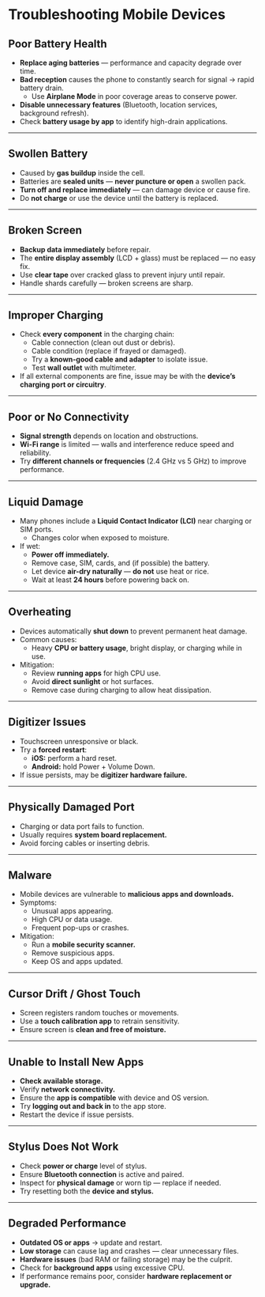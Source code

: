 # Troubleshooting Mobile Devices

## Poor Battery Health
- **Replace aging batteries** — performance and capacity degrade over time.  
- **Bad reception** causes the phone to constantly search for signal → rapid battery drain.  
  - Use **Airplane Mode** in poor coverage areas to conserve power.  
- **Disable unnecessary features** (Bluetooth, location services, background refresh).  
- Check **battery usage by app** to identify high-drain applications.  

---

## Swollen Battery
- Caused by **gas buildup** inside the cell.  
- Batteries are **sealed units** — **never puncture or open** a swollen pack.  
- **Turn off and replace immediately** — can damage device or cause fire.  
- Do **not charge** or use the device until the battery is replaced.  

---

## Broken Screen
- **Backup data immediately** before repair.  
- The **entire display assembly** (LCD + glass) must be replaced — no easy fix.  
- Use **clear tape** over cracked glass to prevent injury until repair.  
- Handle shards carefully — broken screens are sharp.  

---

## Improper Charging
- Check **every component** in the charging chain:
  - Cable connection (clean out dust or debris).  
  - Cable condition (replace if frayed or damaged).  
  - Try a **known-good cable and adapter** to isolate issue.  
  - Test **wall outlet** with multimeter.  
- If all external components are fine, issue may be with the **device’s charging port or circuitry**.  

---

## Poor or No Connectivity
- **Signal strength** depends on location and obstructions.  
- **Wi-Fi range** is limited — walls and interference reduce speed and reliability.  
- Try **different channels or frequencies** (2.4 GHz vs 5 GHz) to improve performance.  

---

## Liquid Damage
- Many phones include a **Liquid Contact Indicator (LCI)** near charging or SIM ports.  
  - Changes color when exposed to moisture.  
- If wet:
  - **Power off immediately.**  
  - Remove case, SIM, cards, and (if possible) the battery.  
  - Let device **air-dry naturally** — **do not** use heat or rice.  
  - Wait at least **24 hours** before powering back on.  

---

## Overheating
- Devices automatically **shut down** to prevent permanent heat damage.  
- Common causes:  
  - Heavy **CPU or battery usage**, bright display, or charging while in use.  
- Mitigation:
  - Review **running apps** for high CPU use.  
  - Avoid **direct sunlight** or hot surfaces.  
  - Remove case during charging to allow heat dissipation.  

---

## Digitizer Issues
- Touchscreen unresponsive or black.  
- Try a **forced restart**:
  - **iOS:** perform a hard reset.  
  - **Android:** hold Power + Volume Down.  
- If issue persists, may be **digitizer hardware failure.**  

---

## Physically Damaged Port
- Charging or data port fails to function.  
- Usually requires **system board replacement.**  
- Avoid forcing cables or inserting debris.  

---

## Malware
- Mobile devices are vulnerable to **malicious apps and downloads.**  
- Symptoms:  
  - Unusual apps appearing.  
  - High CPU or data usage.  
  - Frequent pop-ups or crashes.  
- Mitigation:
  - Run a **mobile security scanner.**  
  - Remove suspicious apps.  
  - Keep OS and apps updated.  

---

## Cursor Drift / Ghost Touch
- Screen registers random touches or movements.  
- Use a **touch calibration app** to retrain sensitivity.  
- Ensure screen is **clean and free of moisture.**  

---

## Unable to Install New Apps
- **Check available storage.**  
- Verify **network connectivity.**  
- Ensure the **app is compatible** with device and OS version.  
- Try **logging out and back in** to the app store.  
- Restart the device if issue persists.  

---

## Stylus Does Not Work
- Check **power or charge** level of stylus.  
- Ensure **Bluetooth connection** is active and paired.  
- Inspect for **physical damage** or worn tip — replace if needed.  
- Try resetting both the **device and stylus.**  

---

## Degraded Performance
- **Outdated OS or apps** → update and restart.  
- **Low storage** can cause lag and crashes — clear unnecessary files.  
- **Hardware issues** (bad RAM or failing storage) may be the culprit.  
- Check for **background apps** using excessive CPU.  
- If performance remains poor, consider **hardware replacement or upgrade.**  
